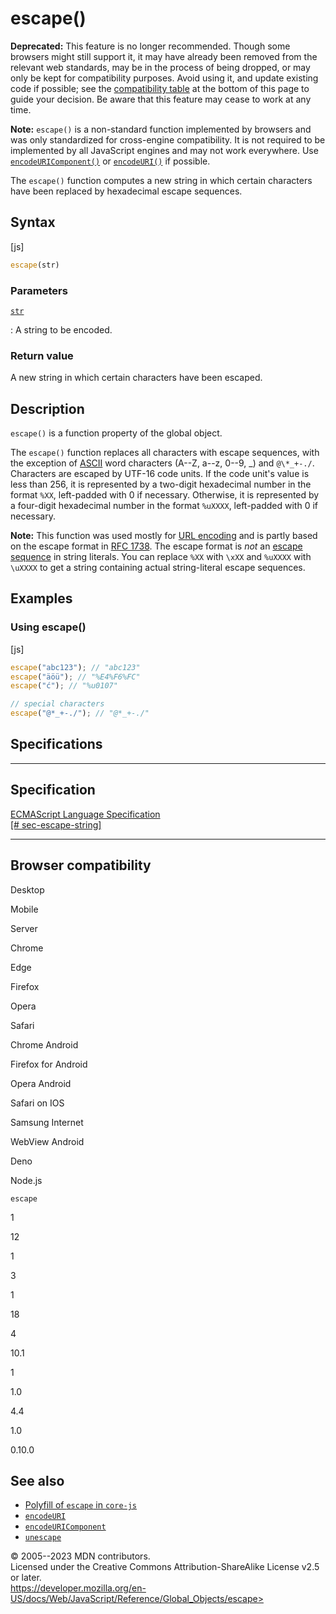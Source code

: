 escape()
========

 
 
**Deprecated:** This feature is no longer recommended. Though some
browsers might still support it, it may have already been removed from
the relevant web standards, may be in the process of being dropped, or
may only be kept for compatibility purposes. Avoid using it, and update
existing code if possible; see the [compatibility
table](#browser_compatibility) at the bottom of this page to guide your
decision. Be aware that this feature may cease to work at any time.


 
**Note:** `escape()` is a non-standard function implemented by browsers
and was only standardized for cross-engine compatibility. It is not
required to be implemented by all JavaScript engines and may not work
everywhere. Use [`encodeURIComponent()`](encodeuricomponent) or
[`encodeURI()`](encodeuri) if possible.


The `escape()` function computes a new string in which certain
characters have been replaced by hexadecimal escape sequences.


 
Syntax
------

 
 
 
[js]


```js
escape(str)
```




 
### Parameters

 

[`str`](#str)

:   A string to be encoded.



 
### Return value 

 
A new string in which certain characters have been escaped.



 
Description
-----------

 
`escape()` is a function property of the global object.

The `escape()` function replaces all characters with escape sequences,
with the exception of
[ASCII](https://developer.mozilla.org/en-US/docs/Glossary/ASCII) word
characters (A--Z, a--z, 0--9, \_) and `@\*_+-./`. Characters are escaped
by UTF-16 code units. If the code unit\'s value is less than 256, it is
represented by a two-digit hexadecimal number in the format `%XX`,
left-padded with 0 if necessary. Otherwise, it is represented by a
four-digit hexadecimal number in the format `%uXXXX`, left-padded with 0
if necessary.

 
**Note:** This function was used mostly for [URL
encoding](https://en.wikipedia.org/wiki/URL_encoding) and is partly
based on the escape format in [RFC
1738](https://datatracker.ietf.org/doc/html/rfc1738). The escape format
is *not* an [escape sequence](../lexical_grammar#escape_sequences) in
string literals. You can replace `%XX` with `\xXX` and `%uXXXX` with
`\uXXXX` to get a string containing actual string-literal escape
sequences.




 
Examples
--------


 
### Using escape() 

 
 
 
[js]


```js
escape("abc123"); // "abc123"
escape("äöü"); // "%E4%F6%FC"
escape("ć"); // "%u0107"

// special characters
escape("@*_+-./"); // "@*_+-./"
```




Specifications
--------------

 
  ---------------------------------------------------------------------------------------------------------------------------------------
  Specification
  ---------------------------------------------------------------------------------------------------------------------------------------
  [ECMAScript Language Specification\
  [\#
  sec-escape-string]](https://tc39.es/ecma262/multipage/additional-ecmascript-features-for-web-browsers.html#sec-escape-string)

  ---------------------------------------------------------------------------------------------------------------------------------------


Browser compatibility 
---------------------

 


Desktop

Mobile

Server

Chrome

Edge

Firefox

Opera

Safari

Chrome Android

Firefox for Android

Opera Android

Safari on IOS

Samsung Internet

WebView Android

Deno

Node.js

`escape`

1

12

1

3

1

18

4

10.1

1

1.0

4.4

1.0

0.10.0

 
See also 
--------

 
-   [Polyfill of `escape` in
    `core-js`](https://github.com/zloirock/core-js#ecmascript-string-and-regexp)
-   [`encodeURI`](encodeuri)
-   [`encodeURIComponent`](encodeuricomponent)
-   [`unescape`](unescape)



 
© 2005--2023 MDN contributors.\
Licensed under the Creative Commons Attribution-ShareAlike License v2.5
or later.\
https://developer.mozilla.org/en-US/docs/Web/JavaScript/Reference/Global_Objects/escape>

